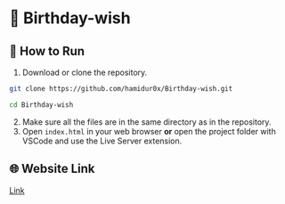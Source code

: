 # 🎂 Birthday-wish

## 🚀 How to Run

1. Download or clone the repository. 
```bash
git clone https://github.com/hamidur0x/Birthday-wish.git
```
```bash
cd Birthday-wish
```
 
2. Make sure all the files are in the same directory as in the repository.  
3. Open `index.html` in your web browser **or** open the project folder with VSCode and use the Live Server extension.
## 🌐 Website Link
[Link]( https://hamidur0x.github.io/Birthday-wish/)
